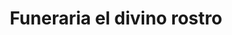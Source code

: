 ---
title: "Funeraria el divino rostro"
url: /don-matias/funeraria-el-divino-rostro/
shop: directores de funerarias
---